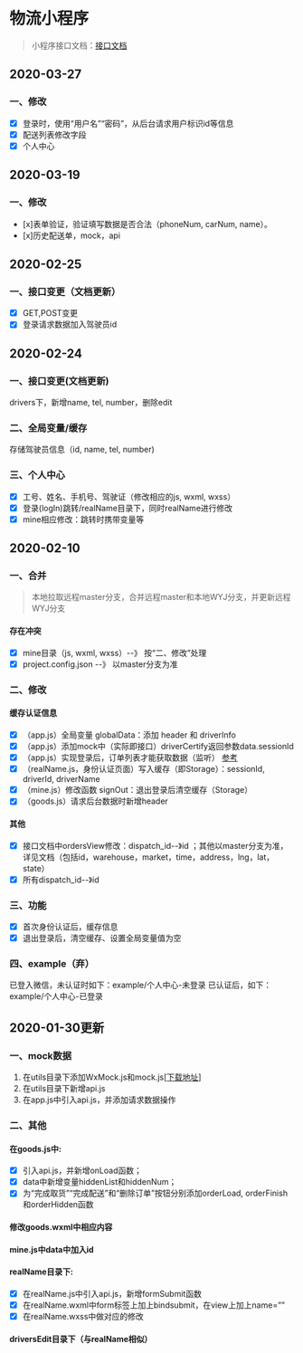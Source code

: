 # 物流小程序
> 小程序接口文档：[接口文档](https://github.com/guaidoukx/wuliu/blob/WYJ/小程序接口.docx)

## 2020-03-27
### 一、修改
- [x] 登录时，使用“用户名”“密码”，从后台请求用户标识id等信息
- [x] 配送列表修改字段
- [x] 个人中心

## 2020-03-19
### 一、修改
- [x]表单验证，验证填写数据是否合法（phoneNum, carNum, name）。
- [x]历史配送单，mock，api

## 2020-02-25
### 一、接口变更（文档更新）
-  [x] GET,POST变更
-  [x] 登录请求数据加入驾驶员id

## 2020-02-24
### 一、接口变更(文档更新)
drivers下，新增name, tel, number，删除edit
### 二、全局变量/缓存
存储驾驶员信息（id, name, tel, number)
### 三、个人中心
-  [x] 工号、姓名、手机号、驾驶证（修改相应的js, wxml, wxss）
-  [x] 登录(logIn)跳转/realName目录下，同时realName进行修改
-  [x] mine相应修改：跳转时携带变量等

## 2020-02-10
### 一、合并
> 本地拉取远程master分支，合并远程master和本地WYJ分支，并更新远程WYJ分支
#### 存在冲突
-   [x] mine目录（js, wxml, wxss）--》 按“二、修改”处理
-   [x] project.config.json --》 以master分支为准
### 二、修改
#### 缓存认证信息
-  [x] （app.js）全局变量 globalData：添加 header 和 driverInfo
-  [x] （app.js）添加mock中（实际即接口）driverCertify返回参数data.sessionId
-  [x] （app.js）实现登录后，订单列表才能获取数据（监听） [参考](https://github.com/xyxl1997/watch)
-  [x] （realName.js，身份认证页面）写入缓存（即Storage）：sessionId, driverId, driverName
-  [x] （mine.js）修改函数 signOut：退出登录后清空缓存（Storage）
-  [x] （goods.js）请求后台数据时新增header
#### 其他
-  [x] 接口文档中ordersView修改：dispatch_id--》id ；其他以master分支为准，详见文档（包括id，warehouse，market，time，address，lng，lat，state）
-  [x] 所有dispatch_id--》id
### 三、功能
-  [x] 首次身份认证后，缓存信息
-  [x] 退出登录后，清空缓存、设置全局变量值为空
### 四、example（弃）
已登入微信，未认证时如下：example/个人中心-未登录
已认证后，如下：example/个人中心-已登录

## 2020-01-30更新
### 一、mock数据

1.	在utils目录下添加WxMock.js和mock.js[[下载地址](https://github.com/webx32/WxMock/tree/master/dist)]
2.  在utils目录下新增api.js
3.  在app.js中引入api.js，并添加请求数据操作

### 二、其他
#### 在goods.js中:
-   [x] 引入api.js，并新增onLoad函数；
-   [x] data中新增变量hiddenList和hiddenNum；
-   [x] 为“完成取货”“完成配送”和“删除订单”按钮分别添加orderLoad, orderFinish和orderHidden函数
#### 修改goods.wxml中相应内容
#### mine.js中data中加入id
#### realName目录下:
-   [x] 在realName.js中引入api.js，新增formSubmit函数
-   [x] 在realName.wxml中form标签上加上bindsubmit，在view上加上name=””
-   [x] 在realName.wxss中做对应的修改
#### driversEdit目录下（与realName相似）


